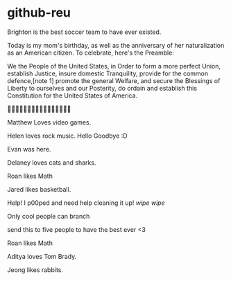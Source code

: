 # github-reu
Brighton is the best soccer team to have ever existed. 

Today is my mom's birthday, as well as the anniversary of her naturalization as an American citizen. To celebrate, here's the Preamble: 

We the People of the United States, in Order to form a more perfect Union, establish Justice, insure domestic Tranquility, provide for the common defence,[note 1] promote the general Welfare, and secure the Blessings of Liberty to ourselves and our Posterity, do ordain and establish this Constitution for the United States of America.

🦅🦅🦅🦅🦅🦅🦅🦅🦅🦅🦅🦅🦅🦅🦅🦅

Matthew Loves video games.

Helen loves rock music. Hello Goodbye :D

Evan was here.

Delaney loves cats and sharks.

Roan likes Math

Jared likes basketball.

Help! I p00ped and need help cleaning it up! *wipe* *wipe*

Only cool people can branch

send this to five people to have the best ever <3

Roan likes Math

Aditya loves Tom Brady.

Jeong likes rabbits. 

